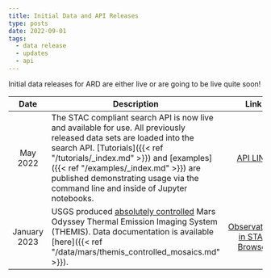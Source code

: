 ```yaml
---
title: Initial Data and API Releases
type: posts
date: 2022-09-01
tags:
  - data release
  - updates
  - api
---
```


Initial data releases for ARD are either live or are going to be live quite soon!

| Date | Description | Link |
| :------: | --------------------- | :--------------: |
| May 2022 | The STAC compliant search API is now live and available for use. All previously released data sets are loaded into the search API. [Tutorials]({{< ref "/tutorials/_index.md" >}}) and [examples]({{< ref "/examples/_index.md" >}}) are published demonstrating usage via the command line and inside of Jupyter notebooks. | [API LINK](https://stac.astrogeology.usgs.gov/api) |
| January 2023| USGS produced [absolutely controlled](https://fdp.astrogeology.usgs.gov/fdp/) Mars Odyssey Thermal Emission Imaging System (THEMIS). Data documentation is available [here]({{< ref "/data/mars/themis_controlled_mosaics.md" >}}). | [Observations in STAC Browser](https://stac.astrogeology.usgs.gov/browser-dev/#/collections/themis_usgs_photogrammetrically_controlled_observations) |
